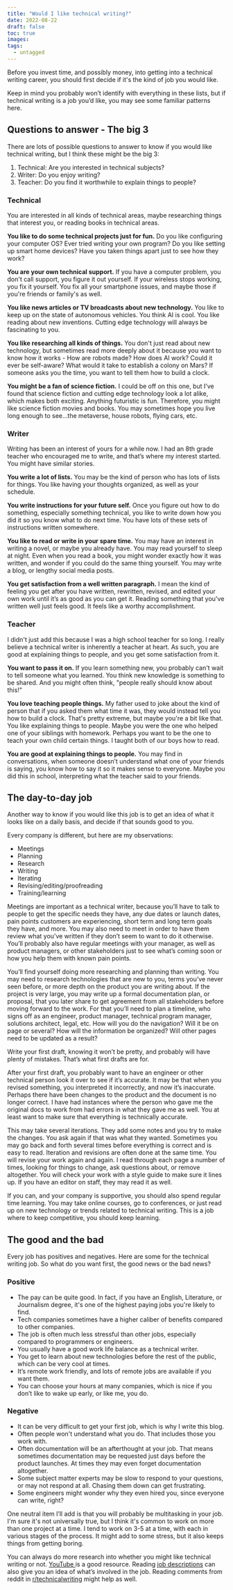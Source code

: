 ```yaml
---
title: "Would I like technical writing?"
date: 2022-08-22
draft: false
toc: true
images:
tags:
  - untagged
---
```


Before you invest time, and possibly money, into getting into a technical writing career, you should first decide if it's the kind of job you would like.

Keep in mind you probably won’t identify with everything in these lists, but if technical writing is a job you’d like, you may see some familiar patterns here.

## Questions to answer - The big 3

There are lots of possible questions to answer to know if you would like technical writing, but I think these might be the big 3:

1. Technical: Are you interested in technical subjects?
2. Writer: Do you enjoy writing?
3. Teacher: Do you find it worthwhile to explain things to people?

### Technical

You are interested in all kinds of technical areas, maybe researching things that interest you, or reading books in technical areas.

**You like to do some technical projects just for fun.** Do you like configuring your computer OS? Ever tried writing your own program? Do you like setting up smart home devices? Have you taken things apart just to see how they work?

**You are your own technical support.** If you have a computer problem, you don't call support, you figure it out yourself. If your wireless stops working, you fix it yourself. You fix all your smartphone issues, and maybe those if you're friends or family's as well.

**You like news articles or TV broadcasts about new technology.** You like to keep up on the state of autonomous vehicles. You think AI is cool. You like reading about new inventions. Cutting edge technology will always be fascinating to you.

**You like researching all kinds of things.** You don't just read about new technology, but sometimes read more deeply about it because you want to know how it works - How are robots made? How does AI work? Could it ever be self-aware? What would it take to establish a colony on Mars? If someone asks you the time, you want to tell them how to build a clock.

**You might be a fan of science fiction.** I could be off on this one, but I’ve found that science fiction and cutting edge technology look a lot alike, which makes both exciting. Anything futuristic is fun. Therefore, you might like science fiction movies and books. You may sometimes hope you live long enough to see…the metaverse, house robots, flying cars, etc.

### Writer

Writing has been an interest of yours for a while now. I had an 8th grade teacher who encouraged me to write, and that’s where my interest started. You might have similar stories.

**You write a lot of lists.** You may be the kind of person who has lots of lists for things. You like having your thoughts organized, as well as your schedule.

**You write instructions for your future self.** Once you figure out how to do something, especially something technical, you like to write down how you did it so you know what to do next time. You have lots of these sets of instructions written somewhere.

**You like to read or write in your spare time.** You may have an interest in writing a novel, or maybe you already have. You may read yourself to sleep at night. Even when you read a book, you might wonder exactly how it was written, and wonder if you could do the same thing yourself. You may write a blog, or lengthy social media posts.

**You get satisfaction from a well written paragraph.** I mean the kind of feeling you get after you have written, rewritten, revised, and edited your own work until it’s as good as you can get it. Reading something that you've written well just feels good. It feels like a worthy accomplishment.

### Teacher

I didn't just add this because I was a high school teacher for so long. I really believe a technical writer is inherently a teacher at heart. As such, you are good at explaining things to people, and you get some satisfaction from it.

**You want to pass it on.** If you learn something new, you probably can't wait to tell someone what you learned. You think new knowledge is something to be shared. And you might often think, "people really should know about this!"

**You love teaching people things.** My father used to joke about the kind of person that if you asked them what time it was, they would instead tell you how to build a clock.  That's pretty extreme, but maybe you're a bit like that. You like explaining things to people. Maybe you were the one who helped one of your siblings with homework. Perhaps you want to be the one to teach your own child certain things. I taught both of our boys how to read.

**You are good at explaining things to people.** You may find in conversations, when someone doesn’t understand what one of your friends is saying, you know how to say it so it makes sense to everyone. Maybe you did this in school, interpreting what the teacher said to your friends.

## The day-to-day job

Another way to know if you would like this job is to get an idea of what it looks like on a daily basis, and decide if that sounds good to you.

Every company is different, but here are my observations:

- Meetings
- Planning
- Research
- Writing
- Iterating
- Revising/editing/proofreading
- Training/learning

Meetings are important as a technical writer, because you’ll have to talk to people to get the specific needs they have, any due dates or launch dates, pain points customers are experiencing, short term and long term goals they have, and more. You may also need to meet in order to have them review what you’ve written if they don’t seem to want to do it otherwise. You’ll probably also have regular meetings with your manager, as well as product managers, or other stakeholders just to see what’s coming soon or how you help them with known pain points.

You’ll find yourself doing more researching and planning than writing. You may need to research technologies that are new to you, terms you’ve never seen before, or more depth on the product you are writing about. If the project is very large, you may write up a formal documentation plan, or proposal, that you later share to get agreement from all stakeholders before moving forward to the work. For that you’ll need to plan a timeline, who signs off as an engineer, product manager, technical program manager, solutions architect, legal, etc. How will you do the navigation? Will it be on page or several? How will the information be organized? Will other pages need to be updated as a result?

Write your first draft, knowing it won’t be pretty, and probably will have plenty of mistakes. That’s what first drafts are for.

After your first draft, you probably want to have an engineer or other technical person look it over to see if it’s accurate. It may be that when you revised something, you interpreted it incorrectly, and now it’s inaccurate. Perhaps there have been changes to the product and the document is no longer correct. I have had instances where the person who gave me the original docs to work from had errors in what they gave me as well. You at least want to make sure that everything is technically accurate.

This may take several iterations. They add some notes and you try to make the changes. You ask again if that was what they wanted. Sometimes you may go back and forth several times before everything is correct and is easy to read. Iteration and revisions are often done at the same time. You will revise your work again and again. I read through each page a number of times, looking for things to change, ask questions about, or remove altogether. You will check your work with a style guide to make sure it lines up. If you have an editor on staff, they may read it as well.

If you can, and your company is supportive, you should also spend regular time learning. You may take online courses, go to conferences, or just read up on new technology or trends related to technical writing. This is a job where to keep competitive, you should keep learning.

## The good and the bad

Every job has positives and negatives. Here are some for the technical writing job. So what do you want first, the good news or the bad news?

### Positive

- The pay can be quite good. In fact, if you have an English, Literature, or Journalism degree, it's one of the highest paying jobs you're likely to find.
- Tech companies sometimes have a higher caliber of benefits compared to other companies.
- The job is often much less stressful than other jobs, especially compared to programmers or engineers.
- You usually have a good work life balance as a technical writer.
- You get to learn about new technologies before the rest of the public, which can be very cool at times.
- It’s remote work friendly, and lots of remote jobs are available if you want them.
- You can choose your hours at many companies, which is nice if you don’t like to wake up early, or like me, you do.

### Negative

- It can be very difficult to get your first job, which is why I write this blog.
- Often people won't understand what you do. That includes those you work with.
- Often documentation will be an afterthought at your job. That means sometimes documentation may be requested just days before the product launches. At times they may even forget documentation altogether.
- Some subject matter experts may be slow to respond to your questions, or may not respond at all. Chasing them down can get frustrating.
- Some engineers might wonder why they even hired you, since everyone can write, right?

One neutral item I’ll add is that you will probably be multitasking in your job. I'm sure it's not universally true, but I think it's common to work on more than one project at a time. I tend to work on 3-5 at a time, with each in various stages of the process. It might add to some stress, but it also keeps things from getting boring.

You can always do more research into whether you might like technical writing or not. [YouTube ](https://www.youtube.com/results?search_query=What%27s+it+like+being+a+technical+writer%3F)is a good resource. Reading [job descriptions](https://www.indeed.com/jobs?q=%22technical%20writer%22&from=searchOnHP&redirected=1&vjk=0288af5ef9897b31) can also give you an idea of what’s involved in the job. Reading comments from reddit in [r/technicalwriting](https://www.reddit.com/r/technicalwriting/) might help as well.
